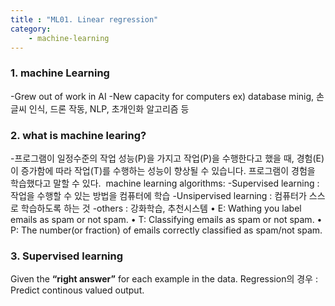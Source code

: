 ```yaml
---
title : "ML01. Linear regression"
category: 
    - machine-learning
---
```


### 1. machine Learning
-Grew out of work in AI
-New capacity for computers
ex) database minig, 손글씨 인식, 드론 작동, NLP, 초개인화 알고리즘 등

### 2. what is machine learing?
-프로그램이 일정수준의 작업 성능(P)을 가지고 작업(P)을 수행한다고 했을 때, 경험(E)이 증가함에 따라 작업(T)를 수행하는 성능이 향상될 수 있습니다. 프로그램이 경험을 학습했다고 말할 수 있다. 
machine learning algorithms:
-Supervised learning : 작업을 수행할 수 있는 방법을 컴퓨터에 학습
-Unsipervised learning : 컴퓨터가 스스로 학습하도록 하는 것
-others : 강화학습, 추천시스템
• E: Wathing you label emails as spam or not spam.
• T: Classifying emails as spam or not spam.
• P: The number(or fraction) of emails correctly classified as spam/not spam.


### 3. Supervised learning
Given the **“right answer”** for each example in the data.
Regression의 경우 : Predict continous valued output.

